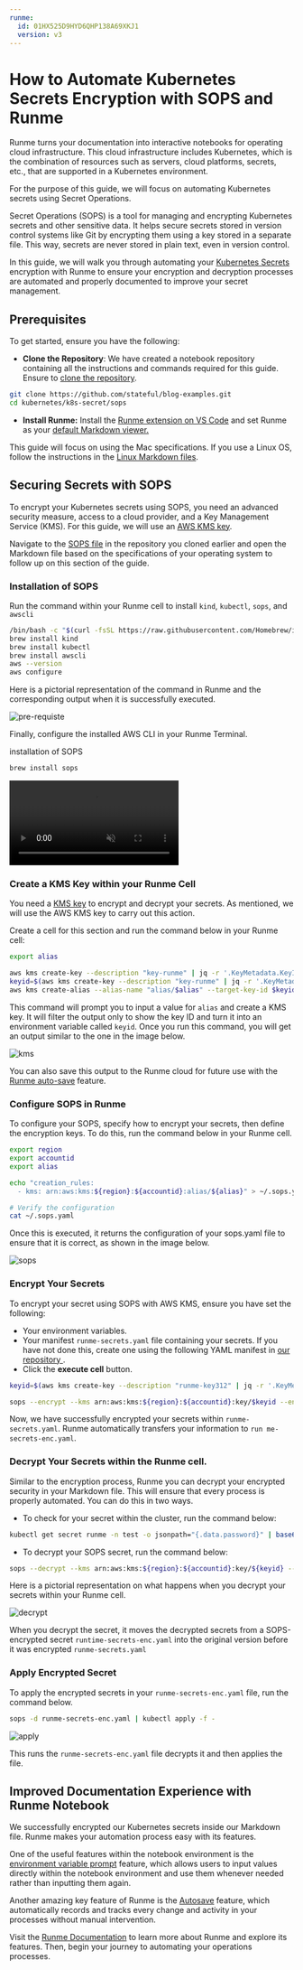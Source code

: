 ```yaml
---
runme:
  id: 01HX525D9HYD6QHP138A69XKJ1
  version: v3
---
```


# How to Automate Kubernetes Secrets Encryption with SOPS and  Runme

Runme turns your documentation into interactive notebooks for operating cloud infrastructure. This cloud infrastructure includes Kubernetes, which is the combination of resources such as servers, cloud platforms, secrets, etc., that are supported in a Kubernetes environment.

For the purpose of this guide, we will focus on automating Kubernetes secrets using Secret Operations.

Secret Operations (SOPS) is a tool for managing and encrypting Kubernetes secrets and other sensitive data. It helps secure secrets stored in version control systems like Git by encrypting them using a key stored in a separate file. This way, secrets are never stored in plain text, even in version control.

In this guide, we will walk you through automating your [Kubernetes Secrets](https://kubernetes.io/docs/concepts/configuration/secret/) encryption with Runme to ensure your encryption and decryption processes are automated and properly documented to improve your secret management.

## **Prerequisites**[](https://docs-runme-55rq3q1vz-stateful.vercel.app/guide/k8s-secret#prerequisites)

To get started, ensure you have the following:

- **Clone the Repository**: We have created a notebook repository containing all the instructions and commands required for this guide. Ensure to [clone the repository](https://github.com/stateful/blog-examples/tree/main/kubernetes/k8s-secret).

```sh {"id":"01HYB8PHFXW143RJBD4D54M13J"}
git clone https://github.com/stateful/blog-examples.git
cd kubernetes/k8s-secret/sops
```

- **Install Runme:** Install the [Runme extension on VS Code](https://marketplace.visualstudio.com/items?itemName=stateful.runme) and set Runme as your [default Markdown viewer.](https://docs.runme.dev/installation/installrunme#how-to-set-vs-code-as-your-default-markdown-viewer)

This guide will focus on using the Mac specifications. If you use a Linux OS, follow the instructions in the [Linux Markdown files](https://github.com/stateful/blog-examples/blob/main/kubernetes/k8s-secret/sops/sops-linux.md).

## **Securing Secrets with SOPS**[](https://docs-runme-55rq3q1vz-stateful.vercel.app/guide/k8s-secret#securing-secrets-with-sops)

To encrypt your Kubernetes secrets using SOPS, you need an advanced security measure, access to a cloud provider, and a Key Management Service (KMS). For this guide, we will use an [AWS KMS key](https://docs.aws.amazon.com/kms/latest/developerguide/concepts.html#kms_keys).

Navigate to the [SOPS file](https://github.com/stateful/blog-examples/tree/main/kubernetes/k8s-secret/sops) in the repository you cloned earlier and open the Markdown file based on the specifications of your operating system to follow up on this section of the guide.

### **Installation of SOPS**[](https://docs-runme-55rq3q1vz-stateful.vercel.app/guide/k8s-secret#installation-of-sops)

Run the command within your Runme cell to install `kind`, `kubectl`, `sops`, and `awscli`

```sh {"id":"01HYB8WW0CTPYGZQF5M3AJ9DZV"}
/bin/bash -c "$(curl -fsSL https://raw.githubusercontent.com/Homebrew/install/HEAD/install.sh)"
brew install kind
brew install kubectl
brew install awscli
aws --version
aws configure
```

Here is a pictorial representation of the command in Runme and the corresponding output when it is successfully executed.

![pre-requiste](../../../static/img/guide-page/pre-requiste-sops.png)

Finally, configure the installed AWS CLI in your Runme Terminal.

installation of SOPS

```sh {"id":"01HYB8ZHQ50C7XCAQHZBTDGQW2"}
brew install sops
```

<video autoPlay loop muted playsInline controls>
  <source src="/videos/runme-sops.mp4" type="video/mp4" />
  <source src="/videos/runme-sops.webm" type="video/webm" />
</video>

### **Create a KMS Key within your Runme Cell**[](https://docs-runme-55rq3q1vz-stateful.vercel.app/guide/k8s-secret#create-a-kms-key)

You need a [KMS key](https://docs.aws.amazon.com/kms/latest/developerguide/overview.html) to encrypt and decrypt your secrets. As mentioned, we will use the AWS KMS key to carry out this action.

Create a cell for this section and run the command below in your Runme cell:

```sh {"id":"01HYB94C7Z7PSNSQDSNCQF3JZ1"}
export alias

aws kms create-key --description "key-runme" | jq -r '.KeyMetadata.KeyId'
keyid=$(aws kms create-key --description "key-runme" | jq -r '.KeyMetadata.KeyId')
aws kms create-alias --alias-name "alias/$alias" --target-key-id $keyid

```

This command will prompt you to input a value for `alias` and create a KMS key. It will filter the output only to show the key ID and turn it into an environment variable called `keyid`. Once you run this command, you will get an output similar to the one in the image below.

![kms](../../../static/img/guide-page/kms-key.png)

You can also save this output to the Runme cloud for future use with the [Runme auto-save](https://docs.runme.dev/configuration/auto-save) feature.

### **Configure SOPS in Runme** [](https://docs-runme-55rq3q1vz-stateful.vercel.app/guide/k8s-secret#configure-sops)

To configure your SOPS, specify how to encrypt your secrets, then define the encryption keys. To do this, run the command below in your Runme cell.

```sh {"id":"01HYB966JRP1S03E8RZBVDGRVB"}
export region
export accountid
export alias

echo "creation_rules:
  - kms: arn:aws:kms:${region}:${accountid}:alias/${alias}" > ~/.sops.yaml

# Verify the configuration
cat ~/.sops.yaml
```

Once this is executed, it returns the configuration of your sops.yaml file to ensure that it is correct, as shown in the image below.

![sops](../../../static/img/guide-page/configure-sops.png)

### **Encrypt Your Secrets**[](https://docs-runme-55rq3q1vz-stateful.vercel.app/guide/k8s-secret#encrypt-your-secrets)

To encrypt your secret using SOPS with AWS KMS, ensure you have set the following:

- Your environment variables.
- Your manifest `runme-secrets.yaml` file containing your secrets. If you have not done this, create one using the following YAML manifest in [our repository ](https://github.com/stateful/blog-examples/blob/main/kubernetes/k8s-secret/sops/runme-secrets.yaml).
- Click the **execute cell** button.

```sh {"id":"01HYB97H8JC4MJNTW68Z9TYWHA"}
keyid=$(aws kms create-key --description "runme-key312" | jq -r '.KeyMetadata.KeyId')

sops --encrypt --kms arn:aws:kms:${region}:${accountid}:key/$keyid --encryption-context Role:runme-test --encrypted-regex password runme-secrets.yaml > runme-secrets-enc.yaml
```

Now, we have successfully encrypted your secrets within `runme-secrets.yaml`. Runme automatically transfers your information to `run me-secrets-enc.yaml`.

### **Decrypt Your Secrets within the Runme cell.**[](https://docs-runme-55rq3q1vz-stateful.vercel.app/guide/k8s-secret#decrypt-your-secrets)

Similar to the encryption process, Runme you can decrypt your encrypted security in your Markdown file. This will ensure that every process is properly automated. You can do this in two ways.

* To check for your secret within the cluster, run the command below:

```sh {"id":"01HYB9A1R7T6JZSMTHMB3914AA"}
kubectl get secret runme -n test -o jsonpath="{.data.password}" | base64 --decode
```

* To decrypt your SOPS secret, run the command below:

```sh {"id":"01HYB8K0MS4B3PMA8ZSZSA3MJ0"}
sops --decrypt --kms arn:aws:kms:${region}:${accountid}:key/${keyid} --encryption-context Role:runme-test --encrypted-regex password runme-secrets-enc.yaml > runme-secrets.yaml
```

Here is a pictorial representation on what happens when you decrypt your secrets within your Runme cell.

![decrypt](../../../static/img/guide-page/runme-decrypt.png)

When you decrypt the secret, it moves the decrypted secrets from a SOPS-encrypted secret `runtime-secrets-enc.yaml` into the original version before it was encrypted `runme-secrets.yaml`

### **Apply Encrypted Secret**[](https://docs-runme-55rq3q1vz-stateful.vercel.app/guide/k8s-secret#apply-encrypted-secret)

To apply the encrypted secrets in your `runme-secrets-enc.yaml` file, run the command below.

```sh {"id":"01HYB8K0MTHK21S2GDK42MH3EQ"}
sops -d runme-secrets-enc.yaml | kubectl apply -f -
```

![apply](../../../static/img/guide-page/secret-apply-runme.png)

This runs the `runme-secrets-enc.yaml` file decrypts it and then applies the file.

## **Improved Documentation Experience with Runme Notebook**[](https://docs-runme-55rq3q1vz-stateful.vercel.app/guide/k8s-secret#improve-documentation-experience-with-runme-notebook)

We successfully encrypted our Kubernetes secrets inside our Markdown file. Runme makes your automation process easy with its features.

One of the useful features within the notebook environment is the [environment variable prompt](https://docs-runme-ckcd767be-stateful.vercel.app/getting-started/features#environment-variable-prompts) feature, which allows users to input values directly within the notebook environment and use them whenever needed rather than inputting them again.

Another amazing key feature of Runme is the [Autosave](https://docs.runme.dev/configuration/auto-save) feature, which automatically records and tracks every change and activity in your processes without manual intervention.

Visit the [Runme Documentation](https://docs.runme.dev/) to learn more about Runme and explore its features. Then, begin your journey to automating your operations processes.
